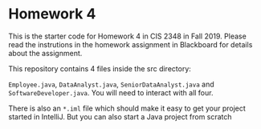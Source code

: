 # Homework 4

This is the starter code for Homework 4 in CIS 2348 in Fall 2019. Please read the instrutions in the homework assignment in Blackboard for details about the assignment.

This repository contains 4 files inside the src directory:

`Employee.java`, `DataAnalyst.java`, `SeniorDataAnalyst.java` and `SoftwareDeveloper.java`. You will need to interact with all four.

There is also an `*.iml` file which should make it easy to get your project started in IntelliJ. But you can also start a Java project from scratch
